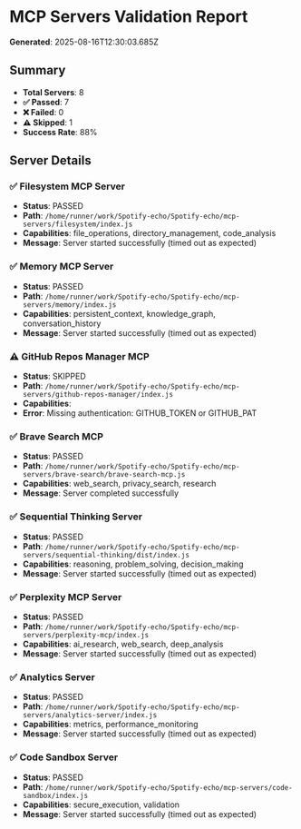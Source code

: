 # MCP Servers Validation Report

**Generated**: 2025-08-16T12:30:03.685Z

## Summary

- **Total Servers**: 8
- **✅ Passed**: 7
- **❌ Failed**: 0
- **⚠️ Skipped**: 1
- **Success Rate**: 88%

## Server Details

### ✅ Filesystem MCP Server

- **Status**: PASSED
- **Path**: `/home/runner/work/Spotify-echo/Spotify-echo/mcp-servers/filesystem/index.js`
- **Capabilities**: file_operations, directory_management, code_analysis
- **Message**: Server started successfully (timed out as expected)

### ✅ Memory MCP Server

- **Status**: PASSED
- **Path**: `/home/runner/work/Spotify-echo/Spotify-echo/mcp-servers/memory/index.js`
- **Capabilities**: persistent_context, knowledge_graph, conversation_history
- **Message**: Server started successfully (timed out as expected)

### ⚠️ GitHub Repos Manager MCP

- **Status**: SKIPPED
- **Path**: `/home/runner/work/Spotify-echo/Spotify-echo/mcp-servers/github-repos-manager/index.js`
- **Capabilities**: 
- **Error**: Missing authentication: GITHUB_TOKEN or GITHUB_PAT

### ✅ Brave Search MCP

- **Status**: PASSED
- **Path**: `/home/runner/work/Spotify-echo/Spotify-echo/mcp-servers/brave-search/brave-search-mcp.js`
- **Capabilities**: web_search, privacy_search, research
- **Message**: Server completed successfully

### ✅ Sequential Thinking Server

- **Status**: PASSED
- **Path**: `/home/runner/work/Spotify-echo/Spotify-echo/mcp-servers/sequential-thinking/dist/index.js`
- **Capabilities**: reasoning, problem_solving, decision_making
- **Message**: Server started successfully (timed out as expected)

### ✅ Perplexity MCP Server

- **Status**: PASSED
- **Path**: `/home/runner/work/Spotify-echo/Spotify-echo/mcp-servers/perplexity-mcp/index.js`
- **Capabilities**: ai_research, web_search, deep_analysis
- **Message**: Server started successfully (timed out as expected)

### ✅ Analytics Server

- **Status**: PASSED
- **Path**: `/home/runner/work/Spotify-echo/Spotify-echo/mcp-servers/analytics-server/index.js`
- **Capabilities**: metrics, performance_monitoring
- **Message**: Server started successfully (timed out as expected)

### ✅ Code Sandbox Server

- **Status**: PASSED
- **Path**: `/home/runner/work/Spotify-echo/Spotify-echo/mcp-servers/code-sandbox/index.js`
- **Capabilities**: secure_execution, validation
- **Message**: Server started successfully (timed out as expected)

